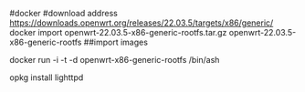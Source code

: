 #docker
#download address https://downloads.openwrt.org/releases/22.03.5/targets/x86/generic/
docker import openwrt-22.03.5-x86-generic-rootfs.tar.gz openwrt-22.03.5-x86-generic-rootfs  ##import images

docker run -i -t -d openwrt-x86-generic-rootfs /bin/ash

opkg install lighttpd
